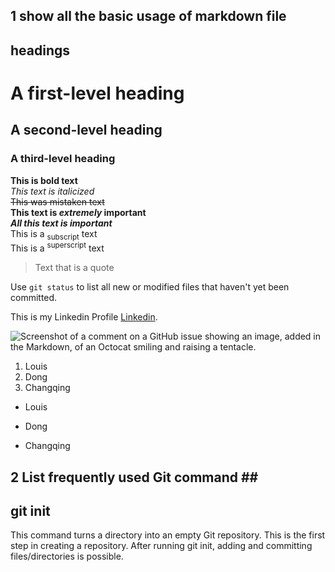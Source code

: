## 1 show all the basic usage of markdown file ##
## headings ##
# A first-level heading
## A second-level heading
### A third-level heading

**This is bold text** <br>
_This text is italicized_ <br>
~~This was mistaken text~~ <br>
**This text is _extremely_ important** <br>
***All this text is important*** <br>
This is a <sub>subscript</sub> text <br>
This is a <sup>superscript</sup> text <br>

> Text that is a quote  <br>

Use `git status` to list all new or modified files that haven't yet been committed. <br>

This is my Linkedin Profile [Linkedin](https://www.linkedin.com/in/changqing-dong-72788451/). <br>

![Screenshot of a comment on a GitHub issue showing an image, added in the Markdown, of an Octocat smiling and raising a tentacle.](https://myoctocat.com/assets/images/base-octocat.svg)  <br>
1. Louis
1. Dong
1. Changqing   <br>
- Louis 
* Dong
+ Changqing  <br>

## 2 List frequently used Git command ##  <br>
## git init  <br>
This command turns a directory into an empty Git repository. This is the first step in creating a repository. After running git init, adding and committing files/directories is possible.



